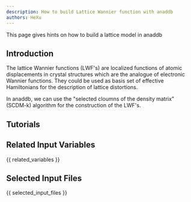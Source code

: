 ```yaml
---
description: How to build Lattice Wannier function with anaddb
authors: HeXu
---
```


This page gives hints on how to build a lattice model in anaddb



## Introduction
The lattice Wannier functions (LWF's) are localized functions of atomic displacements in crystal structures which are the analogue of electronic Wannier functions. They could be used as basis set of effective Hamiltonians for the description of lattice distortions. 

In anaddb, we can use the "selected cloumns of the density matrix" (SCDM-k) algorithm for the construction of the LWF's. 


## Tutorials

  
## Related Input Variables

{{ related_variables }}

## Selected Input Files

{{ selected_input_files }}


